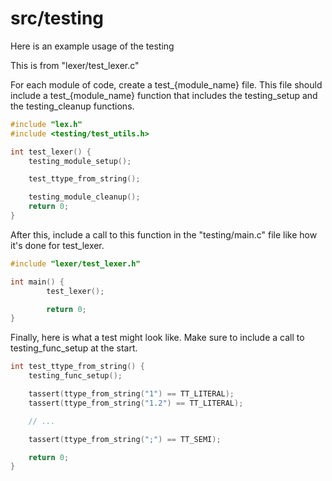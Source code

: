 # src/testing

Here is an example usage of the testing

This is from "lexer/test_lexer.c"

For each module of code, create a test_{module_name} file.
This file should include a test_{module_name} function that includes the testing_setup and the testing_cleanup functions.

```c
#include "lex.h"
#include <testing/test_utils.h>

int test_lexer() {
    testing_module_setup();

    test_ttype_from_string();

    testing_module_cleanup();
    return 0;
}
```

After this, include a call to this function in the "testing/main.c" file like how it's done for test_lexer.

```c
#include "lexer/test_lexer.h"

int main() {
        test_lexer();

        return 0;
}
```

Finally, here is what a test might look like. Make sure to include a call to testing_func_setup at the start.

```c
int test_ttype_from_string() {
	testing_func_setup();

    tassert(ttype_from_string("1") == TT_LITERAL);
    tassert(ttype_from_string("1.2") == TT_LITERAL);

	// ...

    tassert(ttype_from_string(";") == TT_SEMI);

    return 0;
}
```
